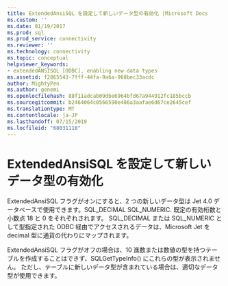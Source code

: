 ```yaml
---
title: ExtendedAnsiSQL を設定して新しいデータ型の有効化 |Microsoft Docs
ms.custom: ''
ms.date: 01/19/2017
ms.prod: sql
ms.prod_service: connectivity
ms.reviewer: ''
ms.technology: connectivity
ms.topic: conceptual
helpviewer_keywords:
- extendedANSISQL [ODBC], enabling new data types
ms.assetid: f2865543-7fff-44fa-9a6a-968bec33acdc
author: MightyPen
ms.author: genemi
ms.openlocfilehash: 88f11adcab09dbe6964bfd67a944912fc185bccb
ms.sourcegitcommit: b2464064c0566590e486a3aafae6d67ce2645cef
ms.translationtype: MT
ms.contentlocale: ja-JP
ms.lasthandoff: 07/15/2019
ms.locfileid: "68031118"
---
```

# <a name="enabling-new-data-types-by-setting-extendedansisql"></a>ExtendedAnsiSQL を設定して新しいデータ型の有効化
ExtendedAnsiSQL フラグがオンにすると、2 つの新しいデータ型は Jet 4.0 データベースで使用できます。SQL_DECIMAL SQL_NUMERIC. 既定の有効桁数と小数点 18 と 0 をそれぞれされます。 SQL_DECIMAL または SQL_NUMERIC として型指定された ODBC 経由でアクセスされるデータは、Microsoft Jet を decimal 型に通貨の代わりにマップされます。  
  
 ExtendedAnsiSQL フラグがオフの場合は、10 進数または数値の型を持つテーブルを作成することはできず、SQLGetTypeInfo() にこれらの型が表示されません。 ただし、テーブルに新しいデータ型が含まれている場合は、適切なデータ型が使用できます。
